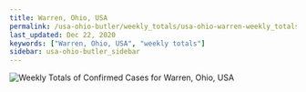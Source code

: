 ```yaml
---
title: Warren, Ohio, USA
permalink: /usa-ohio-butler/weekly_totals/usa-ohio-warren-weekly_totals.html
last_updated: Dec 22, 2020
keywords: ["Warren, Ohio, USA", "weekly totals"]
sidebar: usa-ohio-butler_sidebar
---
```


![Weekly Totals of Confirmed Cases for Warren, Ohio, USA](/covid_tracker/images/graphs/usa-ohio-warren-weekly_totals_graph.png)
